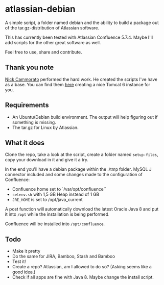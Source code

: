 # atlassian-debian

A simple script, a folder named debian and the ability to build a package out of the tar.gz-distribution of Atlassian software.

This has currently been tested with Atlassian Confluence 5.7.4.
Maybe I'll add scripts for the other great software as well.

Feel free to use, share and contribute.

## Thank you note

[Nick Cammorato](https://github.com/cammoraton) performed the hard work. He created the scripts I've have as a base. You can find them [here](https://github.com/cammoraton/confluence-package-deb) creating a nice Tomcat 6 instance for you.

## Requirements

* An Ubuntu/Debian build environment. The output will help figuring out if something is missing.
* The tar.gz for Linux by Atlassian.

## What it does

Clone the repo, take a look at the script, create a folder named `setup-files`, copy your download in it and give it a try.

In the end you'll have a debian package within the ./tmp folder. MySQL J connector included and some changes made to the configuration of Confluence:

* Confluence home set to `/var/opt/confluence``
* `setenv.sh` with 1,5 GB Heap instead of 1 GB
* `JRE_HOME` is set to /opt/java_current

A post function will automatically download the latest Oracle Java 8 and put it into `/opt` while the installation is being performed.

Confluence will be installed into `/opt/confluence`.

## Todo

* Make it pretty
* Do the same for JIRA, Bamboo, Stash and Bamboo
* Test it!
* Create a repo? Atlassian, am I allowed to do so? (Asking seems like a good idea.)
* Check if all apps are fine with Java 8. Maybe change the install script.